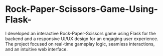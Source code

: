 # Rock-Paper-Scissors-Game-Using-Flask-
I developed an interactive Rock-Paper-Scissors game using Flask for the backend and a responsive UI/UX design for an engaging user experience. The project focused on real-time gameplay logic, seamless interactions, and an intuitive web interface.
